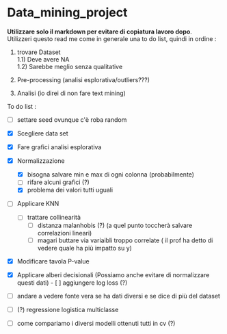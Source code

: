 # Data_mining_project
**Utilizzare solo il markdown per evitare di copiatura lavoro dopo**.   
Utilizzeri questo read me come in generale una to do list, quindi in ordine :   

1) trovare Dataset   
    1.1) Deve avere NA   
    1.2) Sarebbe meglio senza qualitative   

3) Pre-processing (analisi esplorativa/outliers???)   
4) Analisi (io direi di non fare text mining)

To do list :
- [ ] settare seed ovunque c'è roba random
- [x] Scegliere data set
- [x] Fare grafici analisi esplorativa
- [x] Normalizzazione
    - [x] bisogna salvare min e max di ogni colonna (probabilmente)
    - [ ] rifare alcuni grafici (?)
    - [x] problema dei valori tutti uguali
- [ ] Applicare KNN
    - [ ] trattare collinearità
        - [ ] distanza malanhobis (?) (a quel punto toccherà salvare correlazioni lineari) 
        - [ ] magari buttare via variaibli troppo correlate ( il prof ha detto di vedere quale ha più impatto su y) 
- [x] Modificare tavola P-value
- [x] Applicare alberi decisionali (Possiamo anche evitare di normalizzare questi dati)
        - [ ] aggiungere log loss (?)
 - [ ] andare a vedere fonte vera se ha dati diversi e se dice di più del dataset
- [ ] (?) regressione logistica multiclasse 
- [ ] come compariamo i diversi modelli ottenuti tutti in cv (?)

      
